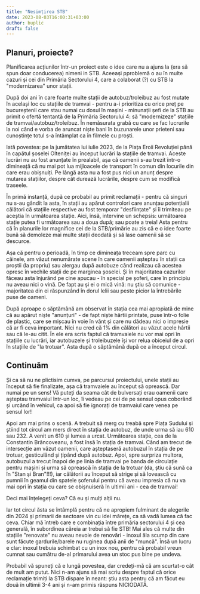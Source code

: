 ```yaml
---
title: "Nesimțirea STB"
date: 2023-08-03T16:00:31+03:00
author: buplic
draft: false
---
```

## Planuri, proiecte?

Planificarea acțiunilor într-un proiect este o idee care nu a ajuns la (era să spun doar conducerea) nimeni in STB. Aceeași pproblemă o au în multe cazuri și cei din Primăria Sectorului 4, care a colaborat (?) cu STB la "modernizarea" unor stații.

După doi ani în care foarte multe stații de autobuz/troleibuz au fost mutate în același loc cu stațiile de tramvai - pentru a-i prioritiza cu orice preț pe bucureștenii care stau numai cu dosul în mașini - minunații șefi de la STB au primit o ofertă tentantă de la Primăria Sectorului 4: să "modernizeze" stațiile de tramvai/autobuz/troleibuz. În nemăsurata grabă cu care se fac lucrurile la noi când e vorba de aruncat niște bani în buzunarele unor prieteni sau cunoștințe totul s-a întâmplat ca în filmele cu proști.

Iată povestea: pe la jumătatea lui iulie 2023, de la Piața Eroii Revoluției până în capătul șoselei Olteniței au început lucrări la stațiile de tramvai. Aceste lucrări nu au fost anunțate în prealabil, așa că oamenii s-au trezit într-o dimineață că nu mai pot lua mijloacele de transport în comun din locurile din care erau obișnuiți. Pe lângă asta nu a fost pus nici un anunț despre mutarea stațiilor, despre cât durează lucrările, despre cum se modifică traseele.

În primă instanță, după ce probabil au primit reclamații - pentru că singuri nu s-au gândit la asta, în stații au apărut controlori care anunțau potențialii călători că stațiile respective au fost temporar "desființate" și îi trimiteau pe aceștia în următoarea stație. Aici, însă, intervine un schepsis: următoarea stație putea fi următoarea sau a doua după; sau poate a treia! Asta pentru că în planurile lor magnifice cei de la STB/primărie au zis că e o idee foarte bună să demoleze mai multe stații deodată și să lase oamenii să se descurce.

Așa că pentru o perioadă, în timp ce dimineața treceam spre parc cu câinele, am văzut nenumărate scene în care oamenii așteptau în stații ca proștii (la propriu) sau alergau după autobuze când realizau că acestea opresc în vechile stații de pe marginea șoselei. Și în majoritatea cazurilor făceau asta înjurând pe cine apucau - în special pe șoferi, care în principiu nu aveau nici o vină. De fapt au și ei o mică vină: nu știu să comunice - majoritatea din ei răspunzând în dorul lelii sau peste picior la întrebările puse de oameni.

După aproape o săptămână am observat în stația cea mai apropiată de mine că au apărut niște "anunțuri" - de fapt niște hârtii printate, puse într-o folie de plastic, care se mișcau în voie în vânt și care nu dădeau nici o impresie că ar fi ceva important. Nici nu cred că 1% din călători au văzut acele hârtii sau că le-au citit. În ele era scris faptul că tramvaiele nu vor mai opri în stațiile cu lucrări, iar autobuzele și troleibuzele își vor relua obiceiul de a opri în stațiile de "la trotuar". Asta după o săptămână după ce a început circul.

## Continuăm

Și ca să nu ne plictisim cumva, pe parcursul proiectului, unele stații au început să fie finalizate, așa că tramvaiele au început să oprească. Dar numai pe un sens! Vă puteți da seama cât de bulversați erau oamenii care așteptau tramvaiul într-un loc, îi vedeau pe cei de pe sensul opus coborând și urcând în vehicul, ca apoi să fie ignorați de tramvaiul care venea pe sensul lor!

Apoi am mai prins o scenă. A trebuit să merg cu treabă spre Piața Sudului și știind tot circul am mers direct în stația de autobuz, de unde urma să iau 610 sau 232. A venit un 610 și lumea a urcat. Următoarea stație, cea de la Constantin Brâncoveanu, a fost însă în stația de tramvai. Când am trecut de intersecție am văzut oamenii, care așteptaseră autobuzul în stația de pe trotuar, gesticulând și țipând după autobuz. Apoi, spre surpriza multora, autobuzul a trecut înapoi de pe linia de tramvai pe banda de circulație pentru mașini și urma să oprească în stația de la trotuar (da, știu că sună ca în "Stan și Bran"!!!), iar călătorii au început să strige și să lovească cu pumnii în geamul din spatele șoferului pentru că aveau impresia că nu va mai opri în stația cu care se obișnuiseră în ultimii ani - cea de tramvai!

Deci mai înțelegeți ceva? Că eu și mulți alții nu.

Iar tot circul ăsta se întâmplă pentru că ne apropiem fulminant de alegerile din 2024 și primarii de sectoare vin cu idei mărețe, ca să vadă lumea că fac ceva. Chiar mă întreb care e combinația între primăria sectorului 4 și cea generală, în subordinea căreia ar trebui să fie STB! Mai ales că multe din stațiile "renovate" nu aveau nevoie de renovări - inoxul ăla scump din care sunt făcute gardurile/barele nu ruginea după anii de "muncă". Însă un lucru e clar: inoxul trebuia schimbat cu un inox nou, pentru că probabil vreun cumnat sau cumătru de-al primarului avea un stoc pus bine pe undeva.

Probabil vă spuneți că e lungă povestea, dar credeți-mă că am scurtat-o cât de mult am putut. Nici n-am ajuns să mai scriu despre faptul că orice reclamație trimiți la STB dispare în neant: știu asta pentru că am făcut eu două în ultimii 3-4 ani și n-am primis răspuns NICIODATĂ.
